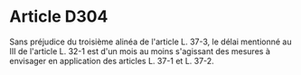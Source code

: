 # Article D304

Sans préjudice du troisième alinéa de l'article L. 37-3, le délai mentionné au III de l'article L. 32-1 est d'un mois au moins s'agissant des mesures à envisager en application des articles L. 37-1 et L. 37-2.